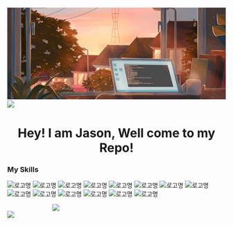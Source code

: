 ![logo](https://github.com/Jason-cloud-1/Jason-Cloud-1/blob/main/chuang.webp)  
![](https://komarev.com/ghpvc/?username=Jason-cloud-1&color=green)   
<h1 align="center">Hey! I am Jason, Well come to my Repo!</h1>  

### My Skills  
![로고명](https://img.shields.io/badge/AWS-232F3E.svg?&style=for-the-badge&logo=amazonaws&logoColor=white)
![로고명](https://img.shields.io/badge/Azure-0078D4.svg?&style=for-the-badge&logo=microsoftazure&logoColor=white) 
![로고명](https://img.shields.io/badge/Python-3776AB.svg?&style=for-the-badge&logo=Python&logoColor=white) 
![로고명](https://img.shields.io/badge/PowerShell-5391FE.svg?&style=for-the-badge&logo=powershell&logoColor=white) 
![로고명](https://img.shields.io/badge/Shell-FCC624.svg?&style=for-the-badge&logo=linux&logoColor=white) 
![로고명](https://img.shields.io/badge/Ansible-EE0000.svg?&style=for-the-badge&logo=ansible&logoColor=white)
![로고명](https://img.shields.io/badge/Kubernetes-326CE5.svg?&style=for-the-badge&logo=kubernetes&logoColor=white)
![로고명](https://img.shields.io/badge/EKS-FF9900.svg?&style=for-the-badge&logo=amazoneks&logoColor=white)
![로고명](https://img.shields.io/badge/Docker-2496ED.svg?&style=for-the-badge&logo=docker&logoColor=white) 
![로고명](https://img.shields.io/badge/GitHubAction-2088FF.svg?&style=for-the-badge&logo=githubactions&logoColor=white)
![로고명](https://img.shields.io/badge/Jenkins-D24939.svg?&style=for-the-badge&logo=jenkins&logoColor=white) 
![로고명](https://img.shields.io/badge/Terraform-7B42BC.svg?&style=for-the-badge&logo=terraform&logoColor=white)
![로고명](https://img.shields.io/badge/pulumi-8A3391.svg?&style=for-the-badge&logo=pulumi&logoColor=white)
![로고명](https://img.shields.io/badge/helm-0F1689.svg?&style=for-the-badge&logo=helm&logoColor=white)

<img align="right" width="400"  src="https://github-readme-stats.vercel.app/api?username=Jason-cloud-1&theme=dark&show_icons=true">             
<img align="left" width="400" src="https://github-readme-stats.vercel.app/api/top-langs/?username=Jason-cloud-1&layout=compact&theme=tokyonight">   








